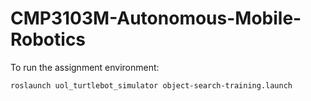 # CMP3103M-Autonomous-Mobile-Robotics


To run the assignment environment:

`roslaunch uol_turtlebot_simulator object-search-training.launch`
